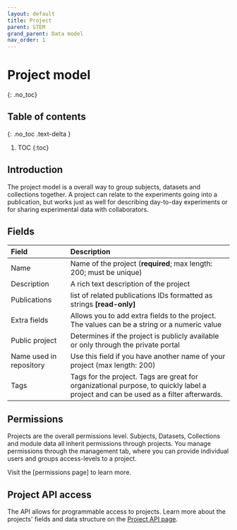 ```yaml
---
layout: default
title: Project
parent: STEM
grand_parent: Data model
nav_order: 1
---
```


# Project model
{: .no_toc}

## Table of contents
{: .no_toc .text-delta }

1. TOC
{:toc}

## Introduction
The project model is a overall way to group subjects, datasets and collections together. A project can relate to the experiments going into a publication, but works just as well for describing day-to-day experiments or for sharing experimental data with collaborators. 

## Fields

| Field        | Description  |
|:-------------|:-------------|
| Name         | Name of the project (**required**; max length: 200; must be unique)|
| Description  | A rich text description of the project |
| Publications | list of related publications IDs formatted as strings **[read-only]** |
| Extra fields | Allows you to add extra fields to the project. The values can be a string or a numeric value |
| Public project | Determines if the project is publicly available or only through the private portal |
| Name used in repository | Use this field if you have another name of your project (max length: 200) |
| Tags         | Tags for the project. Tags are great for organizational purpose, to quickly label a project and can be used as a filter afterwards. |


## Permissions
Projects are the overall permissions level. Subjects, Datasets, Collections and module data all inherit permissions through projects. You manage permissions through the management tab, where you can provide individual users and groups access-levels to a project.

Visit the [permissions page] to learn more.

## Project API access
The API allows for programmable access to projects. Learn more about the projects' fields and data structure on the [Project API page]({{"api/stem/project/"|absolute_url}}). 
